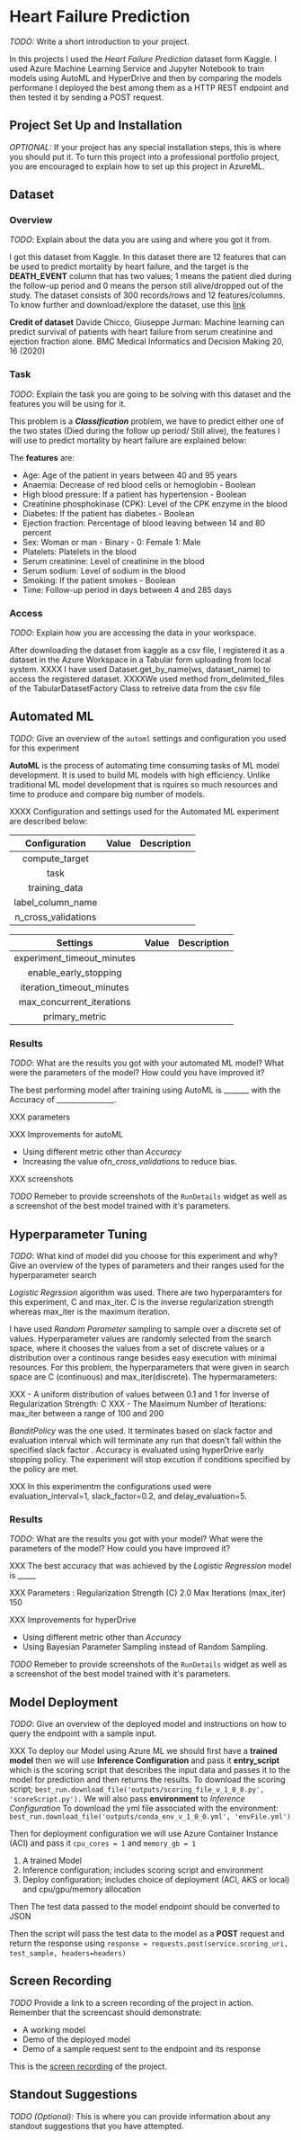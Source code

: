 # Heart Failure Prediction

*TODO:* Write a short introduction to your project.

In this projects I used the *Heart Failure Prediction* dataset form Kaggle. I used Azure Machine Learning Service and Jupyter Notebook to train models using AutoML and HyperDrive and then by comparing the models performane I deployed the best among them as a HTTP REST endpoint and then tested it by sending a POST request.

## Project Set Up and Installation
*OPTIONAL:* If your project has any special installation steps, this is where you should put it. To turn this project into a professional portfolio project, you are encouraged to explain how to set up this project in AzureML.

## Dataset

### Overview
*TODO*: Explain about the data you are using and where you got it from.

I got this dataset from Kaggle. In this dataset there are 12 features that can be used to predict mortality by heart failure, and the target is the **DEATH_EVENT** column that has two values; 1 means the patient died during the follow-up period and 0 means the person still alive/dropped out of the study. The dataset consists of 300 records/rows and 12 features/columns.
To know further and download/explore the dataset, use this [link](https://www.kaggle.com/andrewmvd/heart-failure-clinical-data)

**Credit of dataset**
Davide Chicco, Giuseppe Jurman: Machine learning can predict survival of patients with heart failure from serum creatinine and ejection fraction alone. BMC Medical Informatics and Decision Making 20, 16 (2020)




### Task
*TODO*: Explain the task you are going to be solving with this dataset and the features you will be using for it.

This problem is a ***Classification*** problem, we have to predict either one of the two states (Died during the follow up period/ Still alive), the features I will use to predict mortality by heart failure are explained below:

The **features** are:
- Age: Age of the patient in years between 40 and 95 years
- Anaemia: Decrease of red blood cells or hemoglobin - Boolean  
- High blood pressure: If a patient has hypertension - Boolean
- Creatinine phosphokinase (CPK): Level of the CPK enzyme in the blood  
- Diabetes: If the patient has diabetes - Boolean
- Ejection fraction: Percentage of blood leaving between 14 and 80 percent
- Sex: Woman or man - Binary - 0: Female  1: Male
- Platelets: Platelets in the blood          
- Serum creatinine: Level of creatinine in the blood  
- Serum sodium: Level of sodium in the blood    
- Smoking: If the patient smokes - Boolean  
- Time: Follow-up period in days between 4 and 285 days

### Access
*TODO*: Explain how you are accessing the data in your workspace.

After downloading the dataset from kaggle as a csv file, I registered it as a dataset in the Azure Workspace in a Tabular form uploading from local system. 
XXXX I have used Dataset.get_by_name(ws, dataset_name) to access the registered dataset.
XXXXWe used method from_delimited_files of the TabularDatasetFactory Class to retreive data from the csv file 

## Automated ML
*TODO*: Give an overview of the `automl` settings and configuration you used for this experiment

**AutoML** is the process of automating time consuming tasks of ML model development. It is used to build ML models with high efficiency. Unlike traditional ML model development that is rquires so much resources and time to produce and compare big number of models.

XXXX Configuration and settings used for the Automated ML experiment are described below:

| Configuration        | Value           | Description  |
| :-------------: |:-------------:| :-----:|
| compute_target      |  |  |
| task      |       |    |
| training_data |       |     |
| label_column_name |       |     |
| n_cross_validations |       |     |

| Settings        | Value           | Description  |
| :-------------: |:-------------:| :-----:|
| experiment_timeout_minutes      |  |  |
| enable_early_stopping      |       |    |
| iteration_timeout_minutes |       |     |
| max_concurrent_iterations |       |     |
| primary_metric |       |     |


### Results
*TODO*: What are the results you got with your automated ML model? What were the parameters of the model? How could you have improved it?

The best performing model after training using AutoML is _______ with the Accuracy of ________________.

XXX parameters

XXX Improvements for autoML
- Using different metric other than *Accuracy*
- Increasing the value of*n_cross_validations* to reduce bias.


XXX screenshots

*TODO* Remeber to provide screenshots of the `RunDetails` widget as well as a screenshot of the best model trained with it's parameters.

## Hyperparameter Tuning
*TODO*: What kind of model did you choose for this experiment and why? Give an overview of the types of parameters and their ranges used for the hyperparameter search

*Logistic Regrssion* algorithm was used. There are two hyperparamters for this experiment, C and max_iter. C is the inverse regularization strength whereas max_iter is the maximum iteration.

I have used *Random Parameter* sampling to sample over a discrete set of values. Hyperparameter values are randomly selected from the search space, where it chooses the values from a set of discrete values or a distribution over a continous range besides easy execution with minimal resources. For this problem, the hyperparameters that were given in search space are C (continuous) and max_iter(discrete). The hypermarameters:

 XXX  - A uniform distribution of values between 0.1 and 1 for Inverse of Regularization Strength: C
 XXX  - The Maximum Number of Iterations: max_iter between a range of 100 and 200

*BanditPolicy* was the one used. It terminates based on slack factor and evaluation interval which will terminate any run that doesn't fall within the specified slack factor .
Accuracy is evaluated using hyperDrive early stopping policy. The experiment will stop excution if conditions specified by the policy are met.

XXX In this experimentm the configurations used were evaluation_interval=1, slack_factor=0.2, and delay_evaluation=5. 


### Results
*TODO*: What are the results you got with your model? What were the parameters of the model? How could you have improved it?

XXX The best accuracy that was achieved by the *Logistic Regression* model is _____

XXX Parameters : Regularization Strength (C)	2.0
Max Iterations (max_iter)	150

XXX Improvements for hyperDrive
- Using different metric other than *Accuracy*
- Using Bayesian Parameter Sampling instead of Random Sampling.

*TODO* Remeber to provide screenshots of the `RunDetails` widget as well as a screenshot of the best model trained with it's parameters.

## Model Deployment
*TODO*: Give an overview of the deployed model and instructions on how to query the endpoint with a sample input.

XXX To deploy our Model using Azure ML we should first have a **trained model** then we will use **Inference Configuration** and pass it **entry_script** which is the scoring script that describes the input data and passes it to the model for prediction and then returns the results.
To download the scoring script; ```best_run.download_file('outputs/scoring_file_v_1_0_0.py', 'scoreScript.py').```
We will also pass **environment** to *Inference Configuration*
To download the yml file associated with the environment: ```best_run.download_file('outputs/conda_env_v_1_0_0.yml', 'envFile.yml')```

Then for deployment configuration we will use Azure Container Instance (ACI) and pass it `cpu_cores = 1` and `memory_gb = 1`
1. A trained Model
2. Inference configuration; includes scoring script and environment
3. Deploy configuration; includes choice of deployment (ACI, AKS or local) and cpu/gpu/memory allocation

Then The test data passed to the model endpoint should be converted to JSON
![]()

Then the script will pass the test data to the model as a **POST** request and return the response using ```response = requests.post(service.scoring_uri, test_sample, headers=headers)```
![]()

## Screen Recording
*TODO* Provide a link to a screen recording of the project in action. Remember that the screencast should demonstrate:
- A working model
- Demo of the deployed  model
- Demo of a sample request sent to the endpoint and its response

This is the [screen recording](https://drive.google.com/file/d/1l-SsdZaxuax_kXFa4OrNeR-vpDNwJPAk/view?usp=sharing) of the project.

## Standout Suggestions
*TODO (Optional):* This is where you can provide information about any standout suggestions that you have attempted.
